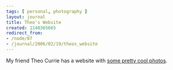 ```yaml
---
tags: [ personal, photography ]
layout: journal
title: Theo's Website
created: 1140365665
redirect_from:
- /node/87
- /journal/2006/02/19/theos_website
---
```

My friend Theo Currie has a website with [some pretty cool photos](http://www.theocurrie.com).
